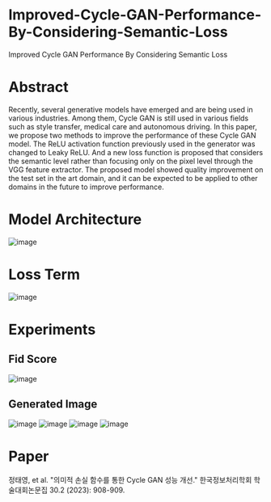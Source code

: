 # Improved-Cycle-GAN-Performance-By-Considering-Semantic-Loss
Improved Cycle GAN Performance By Considering Semantic Loss

# Abstract
Recently, several generative models have emerged and are being used in various industries. Among them, Cycle GAN is still used in various fields such as style transfer, medical care and autonomous driving. In this paper, we propose two methods to improve the performance of these Cycle GAN model. The ReLU activation function previously used in the generator was changed to Leaky ReLU. And a new loss function is proposed that considers the semantic level rather than focusing only on the pixel level through the VGG feature extractor. The proposed model showed quality improvement on the test set in the art domain, and it can be expected to be applied to other domains in the future to improve performance.

# Model Architecture
![image](https://github.com/user-attachments/assets/7c176773-6a7d-4b89-98d3-f465fbc8543c)

# Loss Term
![image](https://github.com/user-attachments/assets/1ea8b027-56dc-4894-8554-216905cc5b9e)

# Experiments

## Fid Score
![image](https://github.com/user-attachments/assets/2d15b310-60ee-487e-9fa2-c789f562a513)

## Generated Image
![image](https://github.com/user-attachments/assets/a42cf2ab-20e9-4dc8-b195-e3ecfeb95ab9)
![image](https://github.com/user-attachments/assets/38ef37d8-0198-495e-932f-aa033aa0a3e8)
![image](https://github.com/user-attachments/assets/57c8a2a3-4fe2-47fb-a6d3-fde04e5b5b71)
![image](https://github.com/user-attachments/assets/e1a06df3-03fa-4f81-8c4e-982bfbeb0e93)

# Paper
정태영, et al. "의미적 손실 함수를 통한 Cycle GAN 성능 개선." 한국정보처리학회 학술대회논문집 30.2 (2023): 908-909.




